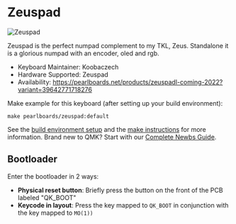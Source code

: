 # Zeuspad

![Zeuspad](https://i.imgur.com/F657DWwh.png)

Zeuspad is the perfect numpad complement to my TKL, Zeus. Standalone it is a glorious numpad with an encoder, oled and rgb.

* Keyboard Maintainer: Koobaczech
* Hardware Supported: Zeuspad
* Availability: https://pearlboards.net/products/zeuspadl-coming-2022?variant=39642771718276

Make example for this keyboard (after setting up your build environment):

    make pearlboards/zeuspad:default

See the [build environment setup](https://docs.qmk.fm/#/getting_started_build_tools) and the [make instructions](https://docs.qmk.fm/#/getting_started_make_guide) for more information. Brand new to QMK? Start with our [Complete Newbs Guide](https://docs.qmk.fm/#/newbs).

## Bootloader

Enter the bootloader in 2 ways:

* **Physical reset button**: Briefly press the button on the front of the PCB labeled "QK_BOOT"
* **Keycode in layout**: Press the key mapped to `QK_BOOT` in conjunction with the key mapped to `MO(1))` 
